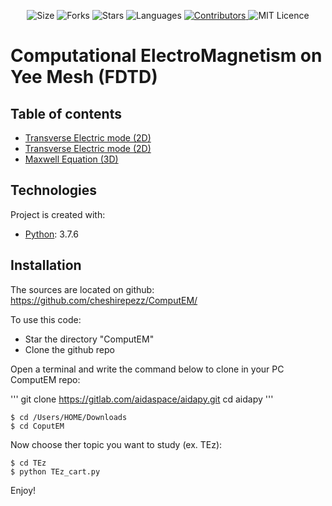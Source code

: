 <!-- Meta-Badges -->
</p>

<p align="center">
    <img alt="Size" src="https://img.shields.io/github/repo-size/cheshirepezz/ComputEM">
  </a>
  <img alt="Forks" src="https://img.shields.io/github/forks/cheshirepezz/ComputEM">
  </a>
  <img alt="Stars" src="https://img.shields.io/github/stars/cheshirepezz/ComputEM">
  </a>
  <img alt="Languages" src="https://img.shields.io/github/languages/count/cheshirepezz/ComputEM">
  </a>
  <a href="https://github.com/cheshirepezz/ComputEM/graphs/contributors">
    <img alt="Contributors" src="https://img.shields.io/github/contributors/cheshirepezz/ComputEM">
  </a>
  <img alt="MIT Licence" src="https://img.shields.io/github/license/cheshirepezz/ComputEM">
  </a>
  
</p>

# Computational ElectroMagnetism on Yee Mesh (FDTD)

## Table of contents
* [Transverse Electric mode (2D)](https://github.com/cheshirepezz/ComputEM/tree/master/TEz)
* [Transverse Electric mode (2D)](https://github.com/cheshirepezz/ComputEM/tree/master/TMz)
* [Maxwell Equation (3D)](#maxwell)

## Technologies
Project is created with:
* [Python](https://www.python.org/): 3.7.6
	
## Installation

The sources are located on github: https://github.com/cheshirepezz/ComputEM/

To use this code:
* Star the directory "ComputEM" 
* Clone the github repo

Open a terminal and write the command below to clone in your PC ComputEM repo:

'''
git clone https://gitlab.com/aidaspace/aidapy.git
cd aidapy
'''

```
$ cd /Users/HOME/Downloads
$ cd CoputEM
```

Now choose ther topic you want to study (ex. TEz):

```
$ cd TEz
$ python TEz_cart.py
```

Enjoy!
